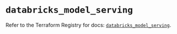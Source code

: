 # `databricks_model_serving`

Refer to the Terraform Registry for docs: [`databricks_model_serving`](https://registry.terraform.io/providers/databricks/databricks/1.70.0/docs/resources/model_serving).
